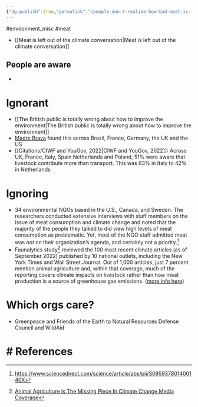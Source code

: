 ```yaml
---
{"dg-publish":true,"permalink":"/people-don-t-realise-how-bad-meat-is-for-the-climate/","tags":["#environment_misc","#meat"],"created":"2025-10-23T17:42:47.474+01:00","updated":"2025-10-23T18:06:08.718+01:00"}
---
```


#environment_misc #meat 

- [[Meat is left out of the climate conversation\|Meat is left out of the climate conversation]]

## People are aware
- 
# Ignorant
- [[The British public is totally wrong about how to improve the environment\|The British public is totally wrong about how to improve the environment]]
- [Madre Brava](https://madrebrava.org/insight/people-don-t-see-industrial-meat-as-a-key-cause-of-global-warming-poll) found this across Brazil, France, Germany, the UK and the US 
- [[Citations/CIWF and YouGov, 2022\|CIWF and YouGov, 2022]]: Across UK, France, Italy, Spain Netherlands and Poland, 51% were aware that livestock contribute more than transport. This was 63% in Italy to 42% in Netherlands
# Ignoring
- 34 environmental NGOs based in the U.S., Canada, and Sweden. The researchers conducted extensive interviews with staff members on the issue of meat consumption and climate change and noted that the majority of the people they talked to did view high levels of meat consumption as problematic. Yet, most of the NGO staff admitted meat was _not_ on their organization’s agenda, and certainly not a priority.[^1]
- Faunalytics study[^2] reviewed the 100 most recent climate articles (as of September 2022) published by 10 national outlets, including the New York Times and Wall Street Journal. Out of 1,000 articles, just 7 percent mention animal agriculture and, within that coverage, much of the reporting covers climate impacts on livestock rather than how meat production is a source of greenhouse gas emissions. ([more info here](https://sentientmedia.org/climate-media-analysis/))

# Which orgs care?
- Greenpeace and Friends of the Earth to Natural Resources Defense Council and WildAid
# # References
[^1]: https://www.sciencedirect.com/science/article/abs/pii/S095937801400140X
[^2]: [Animal Agriculture Is The Missing Piece In Climate Change Media Coverage](https://faunalytics.org/animal-ag-in-climate-media)